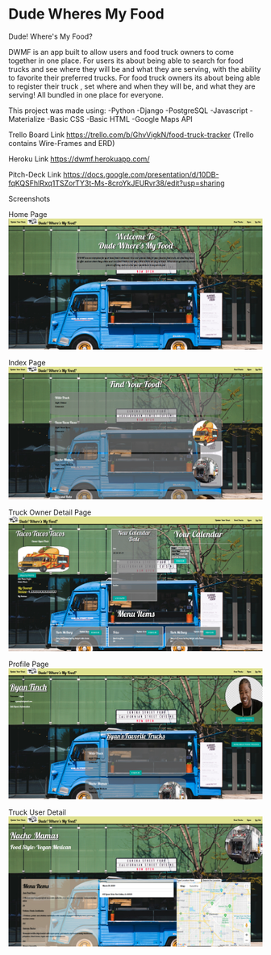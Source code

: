 # Dude Wheres My Food
Dude! Where's My Food?

DWMF is an app built to allow users and food truck owners to come together in one place. For users its about being able to search for food trucks and see where they will be and what they are serving, with the ability to favorite their preferred trucks. For food truck owners its about being able to register their truck , set where and when they will be, and what they are serving! All bundled in one place for everyone.


This project was made using:
-Python
-Django
-PostgreSQL
-Javascript
-Materialize
-Basic CSS
-Basic HTML
-Google Maps API


Trello Board Link
https://trello.com/b/GhvVigkN/food-truck-tracker
(Trello contains Wire-Frames and ERD)

Heroku Link
https://dwmf.herokuapp.com/

Pitch-Deck Link
https://docs.google.com/presentation/d/10DB-fqKQSFhlRxq1TSZorTY3t-Ms-8croYkJEURvr38/edit?usp=sharing

Screenshots

Home Page
![home-page](./readme-img/Home-Page.png)

Index Page
![index-page](./readme-img/truck-search-page.png)

Truck Owner Detail Page
![truck-detail](./readme-img/Truck-Owner-Detail.png)

Profile Page
![profile-page](./readme-img/User-Profile.png)

Truck User Detail
![truck-user-detail](./readme-img/Truck-User-Detail.png)
